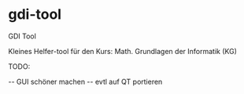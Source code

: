 gdi-tool
========

GDI Tool

Kleines Helfer-tool für den Kurs: Math. Grundlagen der Informatik (KG)

TODO:

-- GUI schöner machen
-- evtl auf QT portieren
